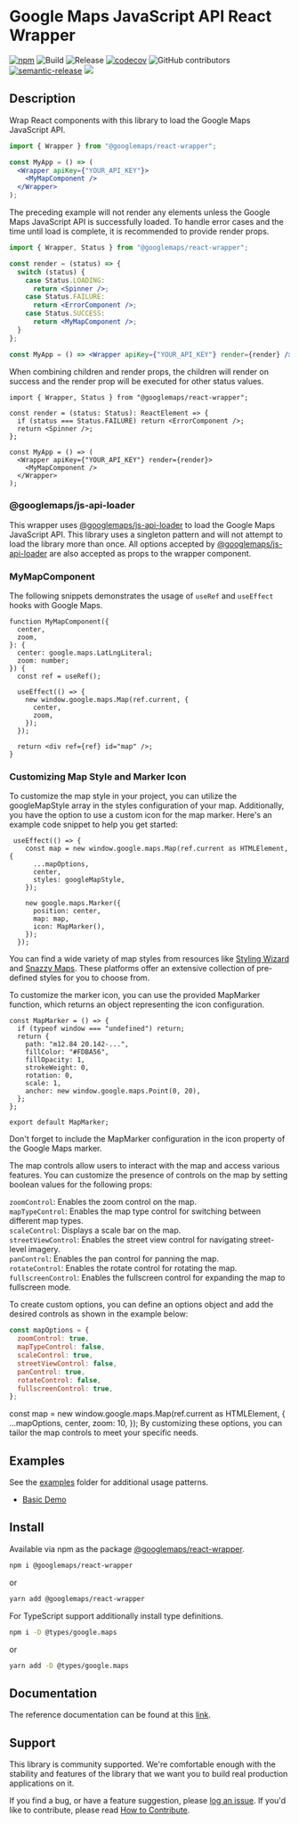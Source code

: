 # Google Maps JavaScript API React Wrapper

[![npm](https://img.shields.io/npm/v/@googlemaps/react-wrapper)](https://www.npmjs.com/package/@googlemaps/react-wrapper)
![Build](https://github.com/googlemaps/react-wrapper/workflows/Test/badge.svg)
![Release](https://github.com/googlemaps/react-wrapper/workflows/Release/badge.svg)
[![codecov](https://codecov.io/gh/googlemaps/react-wrapper/branch/master/graph/badge.svg)](https://codecov.io/gh/googlemaps/react-wrapper)
![GitHub contributors](https://img.shields.io/github/contributors/googlemaps/react-wrapper?color=green)
[![semantic-release](https://img.shields.io/badge/%20%20%F0%9F%93%A6%F0%9F%9A%80-semantic--release-e10079.svg)](https://github.com/semantic-release/semantic-release)
[![](https://github.com/jpoehnelt/in-solidarity-bot/raw/main/static//badge-flat-square.png)](https://github.com/apps/in-solidarity)

## Description

Wrap React components with this library to load the Google Maps JavaScript API.

```jsx
import { Wrapper } from "@googlemaps/react-wrapper";

const MyApp = () => (
  <Wrapper apiKey={"YOUR_API_KEY"}>
    <MyMapComponent />
  </Wrapper>
);
```

The preceding example will not render any elements unless the Google Maps JavaScript API is successfully loaded. To handle error cases and the time until load is complete, it is recommended to provide render props.

```jsx
import { Wrapper, Status } from "@googlemaps/react-wrapper";

const render = (status) => {
  switch (status) {
    case Status.LOADING:
      return <Spinner />;
    case Status.FAILURE:
      return <ErrorComponent />;
    case Status.SUCCESS:
      return <MyMapComponent />;
  }
};

const MyApp = () => <Wrapper apiKey={"YOUR_API_KEY"} render={render} />;
```

When combining children and render props, the children will render on success and the render prop will be executed for other status values.

```tsx
import { Wrapper, Status } from "@googlemaps/react-wrapper";

const render = (status: Status): ReactElement => {
  if (status === Status.FAILURE) return <ErrorComponent />;
  return <Spinner />;
};

const MyApp = () => (
  <Wrapper apiKey={"YOUR_API_KEY"} render={render}>
    <MyMapComponent />
  </Wrapper>
);
```

### @googlemaps/js-api-loader

This wrapper uses [@googlemaps/js-api-loader][js_api_loader] to load the Google Maps JavaScript API. This library uses a singleton pattern and will not attempt to load the library more than once. All options accepted by [@googlemaps/js-api-loader][js_api_loader] are also accepted as props to the wrapper component.
### MyMapComponent

The following snippets demonstrates the usage of `useRef` and `useEffect` hooks with Google Maps.

```tsx
function MyMapComponent({
  center,
  zoom,
}: {
  center: google.maps.LatLngLiteral;
  zoom: number;
}) {
  const ref = useRef();

  useEffect(() => {
    new window.google.maps.Map(ref.current, {
      center,
      zoom,
    });
  });

  return <div ref={ref} id="map" />;
}
```

### Customizing Map Style and Marker Icon

To customize the map style in your project, you can utilize the googleMapStyle array in the styles configuration of your map. Additionally, you have the option to use a custom icon for the map marker. Here's an example code snippet to help you get started:

```tsx
 useEffect(() => {
    const map = new window.google.maps.Map(ref.current as HTMLElement, {
      ...mapOptions,
      center,
      styles: googleMapStyle,
    });

    new google.maps.Marker({
      position: center,
      map: map,
      icon: MapMarker(),
    });
  });
```



You can find a wide variety of map styles from resources like [Styling Wizard](https://mapstyle.withgoogle.com/) and [Snazzy Maps](https://snazzymaps.com/). These platforms offer an extensive collection of pre-defined styles for you to choose from.

To customize the marker icon, you can use the provided MapMarker function, which returns an object representing the icon configuration.

```tsx
const MapMarker = () => {
  if (typeof window === "undefined") return;
  return {
    path: "m12.84 20.142-...",
    fillColor: "#FDBA56",
    fillOpacity: 1,
    strokeWeight: 0,
    rotation: 0,
    scale: 1,
    anchor: new window.google.maps.Point(0, 20),
  };
};

export default MapMarker;
```

Don't forget to include the MapMarker configuration in the icon property of the Google Maps marker.

The map controls allow users to interact with the map and access various features. You can customize the presence of controls on the map by setting boolean values for the following props:

`zoomControl`: Enables the zoom control on the map.  
`mapTypeControl`: Enables the map type control for switching between different map types.  
`scaleControl`: Displays a scale bar on the map.  
`streetViewControl`: Enables the street view control for navigating street-level imagery.  
`panControl`: Enables the pan control for panning the map.  
`rotateControl`: Enables the rotate control for rotating the map.  
`fullscreenControl`: Enables the fullscreen control for expanding the map to fullscreen mode.  

To create custom options, you can define an options object and add the desired controls as shown in the example below:  

```jsx
const mapOptions = {
  zoomControl: true,
  mapTypeControl: false,
  scaleControl: true,
  streetViewControl: false,
  panControl: true,
  rotateControl: false,
  fullscreenControl: true,
};
```

const map = new window.google.maps.Map(ref.current as HTMLElement, {
  ...mapOptions,
  center,
  zoom: 10,
});
By customizing these options, you can tailor the map controls to meet your specific needs.


## Examples

See the [examples](https://github.com/googlemaps/react-wrapper/tree/main/examples) folder for additional usage patterns.

* [Basic Demo](https://googlemaps.github.io/react-wrapper/public/basic/)
## Install

Available via npm as the package [@googlemaps/react-wrapper](https://www.npmjs.com/package/@googlemaps/react-wrapper).

```sh
npm i @googlemaps/react-wrapper
```

or

```sh
yarn add @googlemaps/react-wrapper
```

For TypeScript support additionally install type definitions.

```sh
npm i -D @types/google.maps
```

or

```sh
yarn add -D @types/google.maps
```

## Documentation

The reference documentation can be found at this [link](https://googlemaps.github.io/react-wrapper/index.html).


## Support

This library is community supported. We're comfortable enough with the stability and features of
the library that we want you to build real production applications on it.

If you find a bug, or have a feature suggestion, please [log an issue][issues]. If you'd like to
contribute, please read [How to Contribute][contrib].

[issues]: https://github.com/googlemaps/react-wrapper/issues
[contrib]: https://github.com/googlemaps/react-wrapper/blob/master/CONTRIBUTING.md
[js_api_loader]: https://www.npmjs.com/package/@googlemaps/js-api-loader
